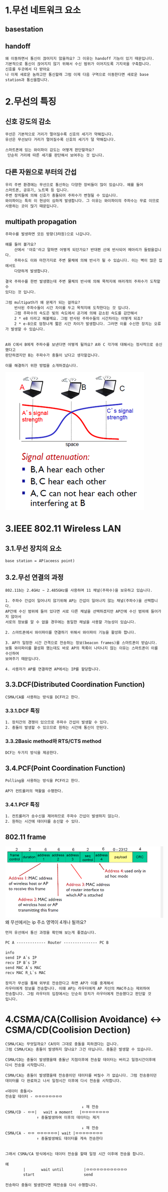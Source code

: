 


# 1.무선 네트워크 요소

## basestation

## handoff
    왜 이동하면서 통신이 끊어지지 않을까요? 그 이유는 handoff 기능이 있기 때문입니다.
    기본적으로 통신이 끊어지지 않기 위해서 수신 범위가 이어지도록 기지국을 구축합니다.
    신호를 두곳에서 다 받아요
    나 이제 새로운 놈하고만 통신할래 그럼 이제 다음 구역으로 이동한다면 새로운 base station과 통신을합니다.

# 2.무선의 특징

## 신호 강도의 감소
    무선은 기본적으로 거리가 멀어질수록 신호의 세기가 약해집니다.
    유선은 무선보다 거리가 멀어질수록 신호의 세기가 덜 약해집니다.

    스마트폰에 있는 와이파이 감도는 어떻게 판단할까요?
     단순히 거리에 따른 세기를 판단해서 보여주는 것 입니다.

## 다른 자원으로 부터의 간섭
    우리 주변 환경에는 무선으로 통신하는 다양한 장비들이 많이 있습니다. 예를 들어
    스마트폰, 공유기, 노트북 등 입니다.
    주변 장치들에 의해 신호가 충돌되어 주파수가 변형될 수 있습니다. 
    와이파이는 특히 이 현상이 심하게 발생합니다. 그 이유는 와이파이의 주파수는 무료 이므로
    사용하는 곳이 많기 때문입니다.

## multipath propagation
    주파수를 발생하면 모든 방향(3차원)으로 나갑니다. 

    예를 들어 볼가요?
        산에서 '야호'라고 말하면 어떻게 되던가요? 반대편 산에 반사되어 메아리가 들렸을겁니다.
        주파수도 이와 마찬가지로 주변 물체에 의해 반사가 될 수 있습니다. 이는 벽이 많은 집에서도
        다양하게 발생합니다.

    결국 주파수를 한번 발생했는데 주변 물체의 반사에 의해 목적지에 여러개의 주파수가 도착할 수
    있다는 것 입니다.

    그럼 multipath가 왜 문제가 되는 걸까요?
        반사된 주파수들이 시간 차이를 두고 목적지에 도착한다는 것 입니다. 
        그럼 주파수의 속도은 빛의 속도에서 공기에 의해 감소된 속도를 감안해서 
        2 * e8 이라고 해볼께요. 그럼 반사된 주파수들의 시간차이는 어떻게 되죠?
        2 * e-8으로 엄청나게 짧은 시간 차이가 발생합니다. 그러면 이를 수신한 장치는 오류가 발생할 수 있습니다.


    A와 C에서 B에게 주파수를 보낸다면 어떻게 될까요? A와 C 각가에 대해서는 정사적으로 송신했다고
    판단하겠지만 B는 주파수가 충돌이 났다고 생각할겁니다.

    이를 해결하기 위한 방법을 소개하겠습니다.
![multipath](./multipath.png)

# 3.IEEE 802.11 Wireless LAN

## 3.1.무선 장치의 요소
    base station = AP(aceess point)

## 3.2.무선 연결의 과정
    802.11b는 2.4GHz ~ 2.485GHz를 사용하며 11 채널(주파수)을 보유하고 있습니다.

    1. 주파수 간섭이 일어나지 않기위해 AP는 간섭이 일어나지 않는 채널(주파수)을 선택합니다. 
    AP간에 수신 범위에 들어 있다면 서로 다른 채널을 선택하겠지만 AP간에 수신 범위에 들어가지 않아서
    서로의 정보를 알 수 없을 경우에는 동일한 채널을 사용할 가능성이 있습니다.

    2. 스마트폰에서 와이파이를 연결하기 위해서 와이파이 기능을 활성화 합니다.

    3. AP가 일정한 시간 간격으로 전송하는 정보(beacon frames)를 스마트폰이 받습니다.
    보통 와이파이를 활성화 했는데도 바로 AP의 목록이 나타나지 않는 이유는 스마트폰이 이를 수신하여
    보여주기 때문입니다.

    4. 사용자가 AP를 연결하면 AP에서는 IP를 할당합니다.

## 3.3.DCF(Distributed Coordination Function)
    CSMA/CA를 사용하는 방식을 DCF라고 한다.

### 3.3.1.DCF 특징
    1. 장치간의 경쟁이 있으므로 주파수 간섭이 발생할 수 있다.
    2. 충돌이 발생할 수 있으므로 원하는 시간에 통신이 안된다.

### 3.3.2Basic method와 RTS/CTS method
    DCF는 두가지 방식을 제공한다.

## 3.4.PCF(Point Coordination Function)
    Polling을 사용하는 방식을 PCF라고 한다.

    AP가 컨트롤러의 역활을 수행한다.
    
### 3.4.1.PCF 특징
    1. 컨트롤러가 송수신을 제어하므로 주파수 간섭이 발생하지 않는다.
    2. 원하는 시간에 데이터를 송신할 수 있다.

## 802.11 frame
![frame](./frame.png)
    왜 무선에서는 ip 주소 영역이 4개나 될까요?

    먼저 유선에서 통신 과정을 확인해 보는게 좋겠습니다.

    PC A ------------- Router --------------- PC B
    
    info
    send IP A`s IP
    recv IP B`s IP
    send MAC A`s MAC
    recv MAC R_L`s MAC

    장치가 무선을 통해 외부로 전송한다고 하면 AP가 이를 중계해서
    라우터에게 정보를 전송합니다. 이떄 AP는 라우터에게 AP 자신의 MAC주소는 제외하여
    전송합니다. 그럼 라우터의 입장에서는 단순히 장치가 라우터에게 전송했다고 판단할 것
    입니다. 

# 4.CSMA/CA(Collision Avoidance) <-> CSMA/CD(Coolision Dection)
    CSMA/CA는 무엇일까요? CA의미 그대로 충돌을 피하겠다는 겁니다.
    그럼 CSMA/CA는 충돌이 발생하지 않나요? 그건 아닙니다. 충돌은 발생할 수 있습니다.

    CSMA/CD는 충돌이 발생했을때 충돌난 지점이후에 전송할 데이터는 버리고 일정시간이후에
    다시 전송을 시작합니다.

    CSMA/CA는 충돌이 발생했을때 전송중이던 데이터를 버릴수 가 없습니다. 그럼 전송중이던
    데이터를 다 완료하고 나서 일정시간 이후에 다시 전송을 시작합니다.

    <데이터 충돌시>
    전송할 데이터 - ㅁㅁㅁㅁㅁㅁㅁㅁ

                                      ↓ 재 전송
    CSMA/CD - ㅁㅁ|   wait a moment   |ㅁㅁㅁㅁㅁㅁㅁㅁ
                  ↑ 충돌발생하여 이후의 데이터는 제거

                                      ↓ 재 전송
    CSMA/CA - ㅁㅁ ㅁㅁㅁㅁㅁㅁ| wait |ㅁㅁㅁㅁㅁㅁㅁㅁ
                  ↑ 충돌발생해도 데이터를 게속 전송한다


    그래서 CSMA/CA 방식에서는 데이터 전송을 할때 일정 시간 이후에 전송을 합니다.
    
    예
            |       wait until         |ㅁㅁㅁㅁㅁㅁㅁㅁㅁㅁㅁㅁ
            start                      send

    전송하다 충돌이 발생한다면 재전송을 다시 수행합니다.

